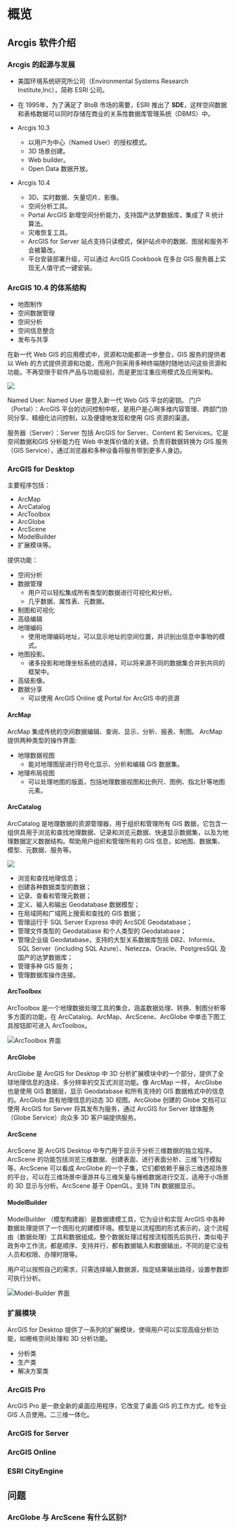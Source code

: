 # 概览

## Arcgis 软件介绍

### Arcgis 的起源与发展

- 美国环境系统研究所公司（Environmental Systems Research Institute,Inc），简称 ESRI 公司。

- 在 1995年，为了满足了 BtoB 市场的需要，ESRI 推出了 **SDE**，这样空间数据和表格数据可以同时存储在商业的关系性数据库管理系统（DBMS）中。

- Arcgis 10.3 
  - 以用户为中心（Named User）的授权模式。
  - 3D 场景创建。
  - Web builder。
  - Open Data 数据开放。
- Arcgis 10.4
  - 3D、实时数据、矢量切片、影像。
  - 空间分析工具。
  - Portal ArcGIS 新增空间分析能力，支持国产达梦数据库，集成了 R 统计算法。
  - 灾难恢复工具。
  - ArcGIS for Server 站点支持只读模式，保护站点中的数据、图层和服务不会被纂改。
  - 平台安装部署升级，可以通过 ArcGIS Cookbook 在多台 GIS 服务器上实现无人值守式一键安装。

### ArcGIS 10.4 的体系结构

- 地图制作
- 空间数据管理
- 空间分析
- 空间信息整合
- 发布与共享

在新一代 Web GIS 的应用模式中，资源和功能都进一步整合，GIS 服务的提供者以 Web 的方式提供资源和功能，而用户则采用多种终端随时随地访问这些资源和功能。不再受限于软件产品与功能级别，而是更加注重应用模式及应用架构。

![](../.vuepress/public/images/Arcgis-platform.png)

Named User: Named User 是登入新一代 Web GIS 平台的密钥。
门户（Portal）：ArcGIS 平台的访问控制中枢，是用户是心啊多维内容管理、跨部门协同分享、精细化访问控制，以及便捷地发现和使用 GIS 资源的渠道。


服务器（Server）：Server 包括 ArcGIS for Server、Content 和 Services。它是空间数据和GIS 分析能力在 Web 中发挥价值的关键。负责将数据转换为 GIS 服务（GIS Service），通过浏览器和多种设备将服务带到更多人身边。

### ArcGIS for Desktop

主要程序包括：
- ArcMap
- ArcCatalog
- ArcToolbox
- ArcGlobe
- ArcScene
- ModelBuilder
- 扩展模块等。

提供功能：
- 空间分析
- 数据管理
  - 用户可以轻松集成所有类型的数据进行可视化和分析。
  - 几乎数据、属性表、元数据。
- 制图和可视化
- 高级编辑
- 地理编码
  - 使用地理编码地址，可以显示地址的空间位置，并识别出信息中事物的模式。
- 地图投影。
  - 诸多投影和地理坐标系统的选择，可以将来源不同的数据集合并到共同的框架中。
- 高级影像。
- 数据分享
  - 可以使用 ArcGIS Online 或 Portal for ArcGIS 中的资源

#### ArcMap

ArcMap 集成传统的空间数据编辑、查询、显示、分析、报表、制图。
ArcMap 提供两种类型的操作界面:
- 地理数据视图
  - 能对地理图层进行符号化显示、分析和编辑 GIS 数据集。
- 地理布局视图
  - 可以处理地图的版面，包括地理数据视图和比例尺、图例、指北针等地图元素。
  
#### ArcCatalog

ArcCatalog 是地理数据的资源管理器，用于组织和管理所有 GIS 数据，它包含一组供具用于浏览和查找地理数据、记录和浏览元数据、快速显示数据集，以及为地理数据定义数据结构。帮助用户组织和管理所有的 GIS 信息，如地图、数据集、模型、元数据、服务等。

![](../.vuepress/public/images/ArcCatalog.png)

- 浏览和查找地理信息；
- 创建各种数据类型的数据；
- 记录、查看和管理元数据；
- 定义、输入和输出 Geodatabase 数据模型；
- 在局域网和广域网上搜索和查找的 GIS 数据；
- 管理运行于 SQL Server Express 中的 ArcSDE Geodatabase；
- 管理文件类型的 Geodatabase 和个人类型的 Geodatabase；
- 管理企业级 Geodatabase，支持的大型关系数据库包括 DB2、Informix、SQL Server（including SQL Azure）、Netezza、Oracle、PostgresSQL 及国产的达梦数据库；
- 管理多种 GIS 服务；
- 管理数据库操作连接。

#### ArcToolbox

ArcToolbox 是一个地理数据处理工具的集合，涵盖数据处理、转换、制图分析等多方面的功能，在 ArcCatalog、ArcMap、ArcScene、ArcGlobe 中单击下图工具按钮即可进入 ArcToolbox。

![ArcToolbox 界面](../.vuepress/public/images/ArcToolbox.png)

#### ArcGlobe 

ArcGlobe 是 ArcGIS for Desktop 中 3D 分析扩展模块中的一个部分，提供了全球地理信息的连续、多分辨率的交互式浏览功能。像 ArcMap 一样， ArcGlobe 也是使用 GIS 数据层，显示 Geodatabase 和所有支持的 GIS 数据格式中的信息的。ArcGlobe 具有地理信息的动态 3D 视图。ArcGlobe 创建的 Globe 文档可以使用 ArcGIS for Server 将其发布为服务，通过 ArcGIS for Server 球体服务（Globe Service）向众多 3D 客户端提供服务。

#### ArcScene

ArcScene 是 ArcGIS Desktop 中专门用于显示于分析三维数据的独立程序。ArcScene 的功能包括浏览三维数据、创建表面、进行表面分析、三维飞行模拟等。ArcScene 可以看成 ArcGlobe 的一个子集，它们都依赖于展示三维透视场景的平台，可以在三维场景中漫游并与三维矢量与栅格数据进行交互，适用于小场景的 3D 显示与分析。ArcScene 基于 OpenGL，支持 TIN 数据据显示。

#### ModelBuilder

ModelBuilder （模型构建器）是数据建模工具，它为设计和实现 ArcGIS 中各种数据处理提供了一个图形化的建模环境。模型是以流程图的形式表示的，这个流程由（数据处理）工具和数据组成。整个数据处理过程按流程图先后执行，类似电子政务中工作流，都是顺序、支持并行，都有数据输入和数据输出，不同的是它没有人员和权限、办理时限等。

用户可以按照自己的需求，只需选择输入数据源，指定结果输出路径，设置参数即可执行分析。

![Model-Builder 界面](../.vuepress/public/images/Model-Builder.png)

### 扩展模块

ArcGIS for Desktop 提供了一系列的扩展模块，使得用户可以实现高级分析功能，如栅格空间处理和 3D 分析功能。

- 分析类
- 生产类
- 解决方案类

### ArcGIS Pro

ArcGIS Pro 是一款全新的桌面应用程序，它改变了桌面 GIS 的工作方式。给专业 GIS 人员使用。二三维一体化。

### ArcGIS for Server



### ArcGIS Online

### ESRI CityEngine

## 问题

### ArcGlobe 与 ArcScene 有什么区别?